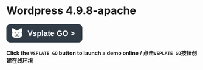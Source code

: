 # Wordpress 4.9.8-apache

<a href="https://www.vsplate.com/?docker-compose=https://github.com/vsplate/dcenvs/wordpress/4.9.8-apache"><img alt="VSPLATE GO" src="https://raw.githubusercontent.com/vsplate/images/master/vsgo_btn.png" width="200px"></a>

**Click the `VSPLATE GO` button to launch a demo online / 点击`VSPLATE GO`按钮创建在线环境**